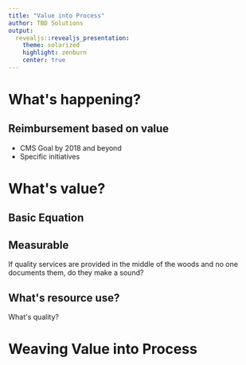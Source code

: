 ```yaml
---
title: "Value into Process"
author: TBD Solutions
output:
  revealjs::revealjs_presentation:
    theme: solarized
    highlight: zenburn
    center: true
---
```


# What's happening?

## Reimbursement based on value

- CMS Goal by 2018 and beyond
- Specific initiatives

# What's value?

## Basic Equation

## Measurable 

If quality services are provided in the middle of the woods and no one documents them, do they make a sound?

## What's resource use?
What's quality?


# Weaving Value into Process

